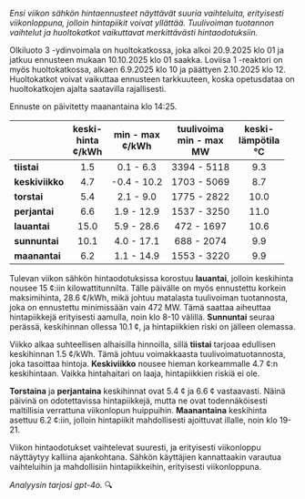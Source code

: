 *Ensi viikon sähkön hintaennusteet näyttävät suuria vaihteluita, erityisesti viikonloppuna, jolloin hintapiikit voivat yllättää. Tuulivoiman tuotannon vaihtelut ja huoltokatkot vaikuttavat merkittävästi hintaodotuksiin.*

Olkiluoto 3 -ydinvoimala on huoltokatkossa, joka alkoi 20.9.2025 klo 01 ja jatkuu ennusteen mukaan 10.10.2025 klo 01 saakka. Loviisa 1 -reaktori on myös huoltokatkossa, alkaen 6.9.2025 klo 10 ja päättyen 2.10.2025 klo 12. Huoltokatkot voivat vaikuttaa ennusteen tarkkuuteen, koska opetusdataa on huoltokatkojen ajalta saatavilla rajallisesti.

Ennuste on päivitetty maanantaina klo 14:25.

|           | keski-<br>hinta<br>¢/kWh | min - max<br>¢/kWh | tuulivoima<br>min - max<br>MW | keski-<br>lämpötila<br>°C |
|:-------------|:----------------:|:----------------:|:-------------:|:-------------:|
| **tiistai**    |       1.5       |     0.1 - 6.3    |  3394 - 5118  |      9.3      |
| **keskiviikko**|       4.7       |   -0.4 - 10.2    |  1703 - 5069  |      8.7      |
| **torstai**    |       5.4       |     2.1 - 9.0    |  1775 - 2822  |     10.0      |
| **perjantai**  |       6.6       |     1.9 - 12.9   |  1537 - 3250  |     11.0      |
| **lauantai**   |      15.0       |     5.9 - 28.6   |   472 - 1697  |     10.6      |
| **sunnuntai**  |      10.1       |     4.0 - 17.1   |   688 - 2074  |      9.9      |
| **maanantai**  |       6.2       |     1.1 - 14.9   |  1553 - 3220  |      9.9      |

Tulevan viikon sähkön hintaodotuksissa korostuu **lauantai**, jolloin keskihinta nousee 15 ¢:iin kilowattitunnilta. Tälle päivälle on myös ennustettu korkein maksimihinta, 28.6 ¢/kWh, mikä johtuu matalasta tuulivoiman tuotannosta, joka on ennustettu minimissään vain 472 MW. Tämä saattaa aiheuttaa hintapiikkejä erityisesti aamulla, noin klo 8-10 välillä. **Sunnuntai** seuraa perässä, keskihinnan ollessa 10.1 ¢, ja hintapiikkien riski on jälleen olemassa.

Viikko alkaa suhteellisen alhaisilla hinnoilla, sillä **tiistai** tarjoaa edullisen keskihinnan 1.5 ¢/kWh. Tämä johtuu voimakkaasta tuulivoimatuotannosta, joka tasoittaa hintoja. **Keskiviikko** nousee hieman korkeammalle 4.7 ¢:n keskihintaan. Vaikka hintahaitari on laaja, hintapiikkien riskiä ei ole.

**Torstaina** ja **perjantaina** keskihinnat ovat 5.4 ¢ ja 6.6 ¢ vastaavasti. Näinä päivinä on odotettavissa hintapiikkejä, mutta ne ovat todennäköisesti maltillisia verrattuna viikonlopun huippuihin. **Maanantaina** keskihinta asettuu 6.2 ¢:iin, jolloin hintapiikit mahdollisesti ajoittuvat illalle, noin klo 19-21.

Viikon hintaodotukset vaihtelevat suuresti, ja erityisesti viikonloppu näyttäytyy kalliina ajankohtana. Sähkön käyttäjien kannattaakin varautua vaihteluihin ja mahdollisiin hintapiikkeihin, erityisesti viikonloppuna.

*Analyysin tarjosi gpt-4o.* 🔍

